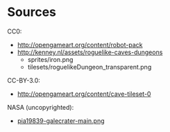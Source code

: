 # Sources

CC0:

- http://opengameart.org/content/robot-pack
- http://kenney.nl/assets/roguelike-caves-dungeons
    - sprites/iron.png
    - tilesets/roguelikeDungeon_transparent.png

CC-BY-3.0:

- http://opengameart.org/content/cave-tileset-0

NASA (uncopyrighted):

- [pia19839-galecrater-main.png](http://www.nasa.gov/image-feature/jpl/pia19839/strata-at-base-of-mount-sharp)
